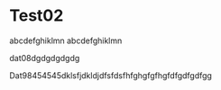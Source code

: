 # Test02
abcdefghiklmn
abcdefghiklmn

dat08dgdgdgdgdg

Dat98454545dklsfjdkldjdfsfdsfhfghgfgfhgfdfgdfgdfgg
